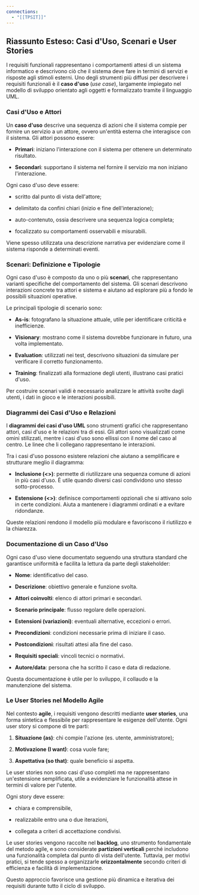 ```yaml
---
connections:
  - "[[TPSIT]]"
---
```

## Riassunto Esteso: Casi d'Uso, Scenari e User Stories

I requisiti funzionali rappresentano i comportamenti attesi di un sistema informatico e descrivono ciò che il sistema deve fare in termini di servizi e risposte agli stimoli esterni. Uno degli strumenti più diffusi per descrivere i requisiti funzionali è il **caso d'uso** (_use case_), largamente impiegato nel modello di sviluppo orientato agli oggetti e formalizzato tramite il linguaggio UML.

### Casi d'Uso e Attori

Un **caso d'uso** descrive una sequenza di azioni che il sistema compie per fornire un servizio a un attore, ovvero un'entità esterna che interagisce con il sistema. Gli attori possono essere:

- **Primari**: iniziano l'interazione con il sistema per ottenere un determinato risultato.
    
- **Secondari**: supportano il sistema nel fornire il servizio ma non iniziano l'interazione.
    

Ogni caso d'uso deve essere:

- scritto dal punto di vista dell'attore;
    
- delimitato da confini chiari (inizio e fine dell'interazione);
    
- auto-contenuto, ossia descrivere una sequenza logica completa;
    
- focalizzato su comportamenti osservabili e misurabili.
    

Viene spesso utilizzata una descrizione narrativa per evidenziare come il sistema risponde a determinati eventi.

### Scenari: Definizione e Tipologie

Ogni caso d'uso è composto da uno o più **scenari**, che rappresentano varianti specifiche del comportamento del sistema. Gli scenari descrivono interazioni concrete tra attori e sistema e aiutano ad esplorare più a fondo le possibili situazioni operative.

Le principali tipologie di scenario sono:

- **As-is**: fotografano la situazione attuale, utile per identificare criticità e inefficienze.
    
- **Visionary**: mostrano come il sistema dovrebbe funzionare in futuro, una volta implementato.
    
- **Evaluation**: utilizzati nei test, descrivono situazioni da simulare per verificare il corretto funzionamento.
    
- **Training**: finalizzati alla formazione degli utenti, illustrano casi pratici d'uso.
    

Per costruire scenari validi è necessario analizzare le attività svolte dagli utenti, i dati in gioco e le interazioni possibili.

### Diagrammi dei Casi d'Uso e Relazioni

I **diagrammi dei casi d'uso UML** sono strumenti grafici che rappresentano attori, casi d'uso e le relazioni tra di essi. Gli attori sono visualizzati come omini stilizzati, mentre i casi d'uso sono ellissi con il nome del caso al centro. Le linee che li collegano rappresentano le interazioni.

Tra i casi d'uso possono esistere relazioni che aiutano a semplificare e strutturare meglio il diagramma:

- **Inclusione (<>)**: permette di riutilizzare una sequenza comune di azioni in più casi d'uso. È utile quando diversi casi condividono uno stesso sotto-processo.
    
- **Estensione (<>)**: definisce comportamenti opzionali che si attivano solo in certe condizioni. Aiuta a mantenere i diagrammi ordinati e a evitare ridondanze.
    

Queste relazioni rendono il modello più modulare e favoriscono il riutilizzo e la chiarezza.

### Documentazione di un Caso d'Uso

Ogni caso d'uso viene documentato seguendo una struttura standard che garantisce uniformità e facilita la lettura da parte degli stakeholder:

- **Nome**: identificativo del caso.
    
- **Descrizione**: obiettivo generale e funzione svolta.
    
- **Attori coinvolti**: elenco di attori primari e secondari.
    
- **Scenario principale**: flusso regolare delle operazioni.
    
- **Estensioni (variazioni)**: eventuali alternative, eccezioni o errori.
    
- **Precondizioni**: condizioni necessarie prima di iniziare il caso.
    
- **Postcondizioni**: risultati attesi alla fine del caso.
    
- **Requisiti speciali**: vincoli tecnici o normativi.
    
- **Autore/data**: persona che ha scritto il caso e data di redazione.
    

Questa documentazione è utile per lo sviluppo, il collaudo e la manutenzione del sistema.

### Le User Stories nel Modello Agile

Nel contesto **agile**, i requisiti vengono descritti mediante **user stories**, una forma sintetica e flessibile per rappresentare le esigenze dell'utente. Ogni user story si compone di tre parti:

1. **Situazione (as)**: chi compie l'azione (es. utente, amministratore);
    
2. **Motivazione (I want)**: cosa vuole fare;
    
3. **Aspettativa (so that)**: quale beneficio si aspetta.
    

Le user stories non sono casi d'uso completi ma ne rappresentano un'estensione semplificata, utile a evidenziare le funzionalità attese in termini di valore per l'utente.

Ogni story deve essere:

- chiara e comprensibile,
    
- realizzabile entro una o due iterazioni,
    
- collegata a criteri di accettazione condivisi.
    

Le user stories vengono raccolte nel **backlog**, uno strumento fondamentale del metodo agile, e sono considerate **partizioni verticali** perché includono una funzionalità completa dal punto di vista dell'utente. Tuttavia, per motivi pratici, si tende spesso a organizzarle **orizzontalmente** secondo criteri di efficienza e facilità di implementazione.

Questo approccio favorisce una gestione più dinamica e iterativa dei requisiti durante tutto il ciclo di sviluppo.